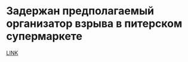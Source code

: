 # Задержан предполагаемый организатор взрыва в питерском супермаркете



[LINK](https://varlamov.ru/2727719.html)